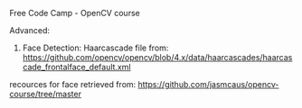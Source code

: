 Free Code Camp - OpenCV course

Advanced:
1. Face Detection: Haarcascade file from: https://github.com/opencv/opencv/blob/4.x/data/haarcascades/haarcascade_frontalface_default.xml


recources for face retrieved from: https://github.com/jasmcaus/opencv-course/tree/master